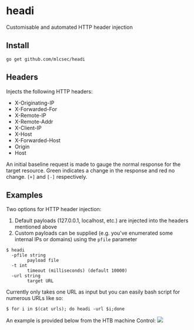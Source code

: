 # headi
Customisable and automated HTTP header injection

## Install
```
go get github.com/mlcsec/headi
```

## Headers
Injects the following HTTP headers:
* X-Originating-IP
* X-Forwarded-For
* X-Remote-IP
* X-Remote-Addr
* X-Client-IP
* X-Host
* X-Forwarded-Host
* Origin
* Host

An initial baseline request is made to gauge the normal response for the target resource.  Green indicates a change in the response and red no change.  `[+]` and `[-]` respectively.


## Examples
Two options for HTTP header injection:

1. Default payloads (127.0.0.1, localhost, etc.) are injected into the headers mentioned above
2. Custom payloads can be supplied (e.g. you've enumerated some internal IPs or domains) using the `pfile` parameter

```
$ headi
  -pfile string
    	payload file
  -t int
    	timeout (milliseconds) (default 10000)
  -url string
    	target URL
```
Currently only takes one URL as input but you can easily bash script for numerous URLs like so:
```
$ for i in $(cat urls); do headi -url $i;done
```
An example is provided below from the HTB machine Control:
<a href="https://asciinema.org/a/381187" target="_blank"><img src="https://asciinema.org/a/381187.svg" /></a>
